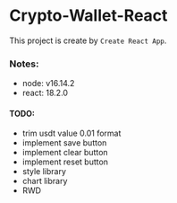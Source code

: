 # Crypto-Wallet-React

This project is create by `Create React App`.

### Notes:

- node: v16.14.2
- react: 18.2.0

#### TODO:
- trim usdt value 0.01 format
- implement save button
- implement clear button
- implement reset button
- style library
- chart library
- RWD
